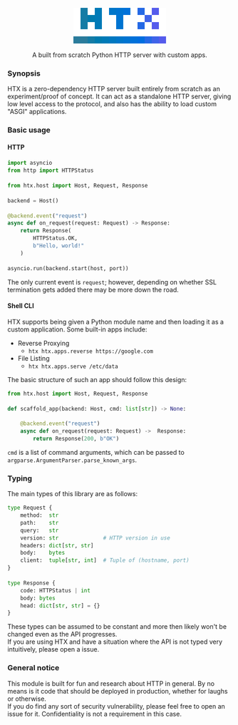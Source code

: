 <div align = "center">

![HTX Logo](.github/htx.png)

A built from scratch Python HTTP server with custom apps.

</div>

### Synopsis

HTX is a zero-dependency HTTP server built entirely from scratch as an experiment/proof of concept. It can act as a standalone HTTP server, giving low level access to the protocol, and also has the ability to load custom "ASGI" applications.

### Basic usage

#### HTTP

```py
import asyncio
from http import HTTPStatus

from htx.host import Host, Request, Response

backend = Host()

@backend.event("request")
async def on_request(request: Request) -> Response:
    return Response(
        HTTPStatus.OK,
        b"Hello, world!"
    )

asyncio.run(backend.start(host, port))
```

The only current event is `request`; however, depending on whether SSL termination gets added there may be more down the road.

#### Shell CLI

HTX supports being given a Python module name and then loading it as a custom application. Some built-in apps include:
- Reverse Proxying
    - `htx htx.apps.reverse https://google.com`
- File Listing
    - `htx htx.apps.serve /etc/data`

The basic structure of such an app should follow this design:
```py
from htx.host import Host, Request, Response

def scaffold_app(backend: Host, cmd: list[str]) -> None:

    @backend.event("request")
    async def on_request(request: Request) ->  Response:
        return Response(200, b"OK")
```

`cmd` is a list of command arguments, which can be passed to `argparse.ArgumentParser.parse_known_args`.

### Typing

The main types of this library are as follows:

```py
type Request {
    method:  str
    path:    str
    query:   str
    version: str              # HTTP version in use
    headers: dict[str, str]
    body:    bytes
    client:  tuple[str, int]  # Tuple of (hostname, port)
}

type Response {
    code: HTTPStatus | int
    body: bytes
    head: dict[str, str] = {}
}
```

These types can be assumed to be constant and more then likely won't be changed even as the API progresses.  
If you are using HTX and have a situation where the API is not typed very intuitively, please open a issue.

### General notice

This module is built for fun and research about HTTP in general. By no means is it code that should be deployed in production, whether for laughs or otherwise.  
If you do find any sort of security vulnerability, please feel free to open an issue for it. Confidentiality is not a requirement in this case.

